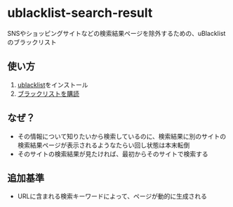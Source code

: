 # ublacklist-search-result

SNSやショッピングサイトなどの検索結果ページを除外するための、uBlacklistのブラックリスト

## 使い方

1. [ublacklist](https://iorate.github.io/ublacklist/)をインストール
2. [ブラックリストを購読](
https://iorate.github.io/ublacklist/subscribe?name=ublacklist-search-result&url=https%3A%2F%2Fraw.githubusercontent.com%2Fmunierujp%2Fublacklist-search-result%2Fmaster%2Fblacklist.txt)

## なぜ？

- その情報について知りたいから検索しているのに、検索結果に別のサイトの検索結果ページが表示されるようなたらい回し状態は本末転倒
- そのサイトの検索結果が見たければ、最初からそのサイトで検索する

## 追加基準

- URLに含まれる検索キーワードによって、ページが動的に生成される
